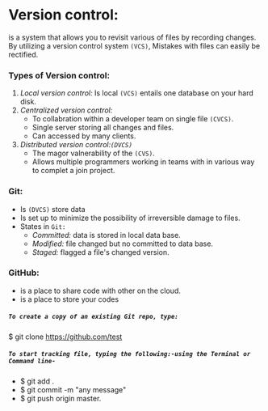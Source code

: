 # Version control:
is a system that allows you to revisit various of files by recording changes.
By utilizing a version control system `(VCS)`, Mistakes with files can easily be rectified.
### Types of Version control:
   1. *Local version control:*
     Is local `(VCS)` entails one database on your hard disk.
   1. *Centralized version control:*
       - To collabration within a developer team on single file  `(CVCS)`.
       - Single server storing all changes and files.
       - Can accessed by many clients.
   1. *Distributed version control:`(DVCS)`*
       - The magor valnerability of the `(CVS)`.
       - Allows multiple programmers working in teams with in various way to complet a join project.
### Git:
- Is `(DVCS)` store data
- Is set up to minimize the possibility of irreversible damage to files.
- States in `Git:`
  - *Committed:* data is stored in local data base.
  - *Modified:* file changed but no committed to data base.
  - *Staged:* flagged a file's changed version.
### GitHub:
- is a place to share code with other on the cloud.
- is a place to store your codes
##### `To create a copy of an existing Git repo, type:`
$ git clone https://github.com/test
##### `To start tracking file, typing the following:-using the Terminal or Command line-`
- $ git add .
- $ git commit -m "any message"
- $ git push origin master.

